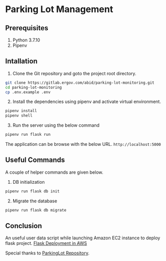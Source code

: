 # Parking Lot Management

## Prerequisites

1. Python 3.7.10
2. Pipenv

## Intallation
1. Clone the Git repository and goto the project root directory.
```sh
git clone https://gitlab.ergov.com/abid/parking-lot-monitoring.git
cd parking-lot-monitoring
cp .env.example .env
```
2. Install the dependencies using pipenv and activate virtual environment.
```sh
pipenv install
pipenv shell
```
3. Run the server using the below command
```sh
pipenv run flask run
```

The application can be browse with the below URL.
`http://localhost:5000`

## Useful Commands
A couple of helper commands are given below.
1. DB initialization
```sh
pipenv run flask db init
```
2. Migrate the database
```sh
pipenv run flask db migrate
```

## Conclusion
An useful user data script while launching Amazon EC2 instance to deploy flask project.
[Flask Deployment in AWS](https://github.com/abidkhan484/aws-practice/tree/main/flask-deployement)

Special thanks to [ParkingLot Repository](https://github.com/olgarose/ParkingLot).
